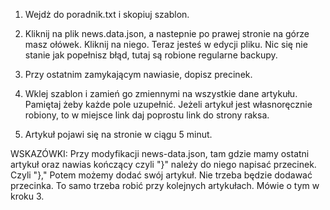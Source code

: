 1. Wejdż do poradnik.txt i skopiuj szablon.

2. Kliknij na plik news.data.json, a nastepnie po prawej stronie na górze masz ołówek. Kliknij na niego.
Teraz jesteś w edycji pliku. Nic się nie stanie jak popełnisz błąd, tutaj są robione regularne backupy.

3. Przy ostatnim zamykającym nawiasie, dopisz precinek.

4. Wklej szablon i zamień go zmiennymi na wszystkie dane artykułu. 
Pamiętaj żeby każde pole uzupełnić. Jeżeli artykuł jest własnoręcznie robiony, to w miejsce link daj poprostu link do strony raksa.

5. Artykuł pojawi się na stronie w ciągu 5 minut.


WSKAZÓWKI:
Przy modyfikacji news-data.json, tam gdzie mamy ostatni artykuł oraz nawias kończący czyli "}" należy do niego napisać przecinek. Czyli "}," Potem możemy dodać swój artykuł. Nie trzeba będzie dodawać przecinka. To samo trzeba robić przy kolejnych artykułach. Mówie o tym w kroku 3.
